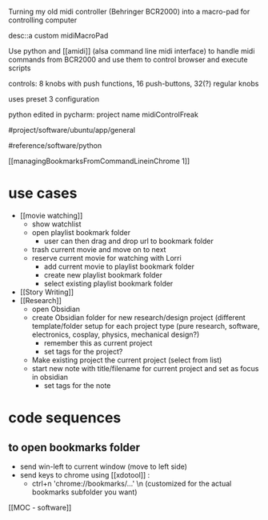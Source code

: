 Turning my old midi controller (Behringer BCR2000) into a macro-pad for controlling computer

desc::a custom midiMacroPad

Use python and [[amidi]] (alsa command line midi interface) to handle midi commands from BCR2000 and use them to control browser and execute scripts

controls: 8 knobs with push functions, 16 push-buttons, 32(?) regular knobs

uses preset 3 configuration

python edited in pycharm: project name midiControlFreak

#project/software/ubuntu/app/general

#reference/software/python 

[[managingBookmarksFromCommandLineinChrome 1]]


# use cases
* [[movie watching]]
	* show watchlist
	* open playlist bookmark folder
		* user can then drag and drop url to bookmark folder
	* trash current movie and move on to next
	* reserve current movie for watching with Lorri
		* add current movie to playlist bookmark folder
		* create new playlist bookmark folder
		* select existing playlist bookmark folder
* [[Story Writing]]
* [[Research]]
	* open Obsidian
	* create Obsidian folder for new research/design project (different template/folder setup for each project type (pure research, software, electronics, cosplay,  physics, mechanical design?)
		* remember this as current project
		* set tags for the project?
	* Make existing project the current project (select from list)
	* start new note with title/filename for current project and set as focus in obsidian
		* set tags for the note

# code sequences


## to open bookmarks folder
* send win-left to current window (move to left side)
* send keys to chrome using [[xdotool]] :
	* ctrl+n 'chrome://bookmarks/...' \n  (customized for the actual bookmarks subfolder you want)

[[MOC - software]]